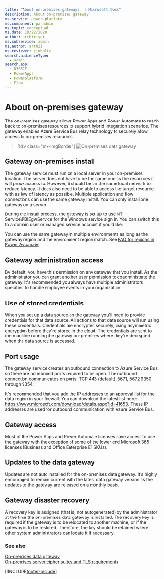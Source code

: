 ```yaml
---
title: "About on-premises gateways  | Microsoft Docs"
description: About on-premises gateway
ms.service: power-platform
ms.component: pa-admin
ms.topic: conceptual
ms.date: 10/22/2020
author: arthiriyer
ms.subservice: admin
ms.author: arthii
ms.reviewer: jimholtz
search.audienceType: 
  - admin
search.app:
  - D365CE
  - PowerApps
  - Powerplatform
  - Flow
---
```

# About on-premises gateway

The on-premises gateway allows Power Apps and Power Automate to reach back to on-premises resources to support hybrid integration scenarios. The gateway enables Azure Service Bus relay technology to securely allow access to on-premises resources.

> [!div class="mx-imgBorder"] 
> ![On-premises data gateway](media/onpremises-data-gateway.png "On-premises data gateway")

## Gateway on-premises install

The gateway service must run on a local server in your on-premises location. The server does not have to be the same one as the resources it will proxy access to. However, it should be on the same local network to reduce latency. It does also need to be able to access the target resource with as low of latency as possible. Multiple application and flow connections can use the same gateway install. You can only install one gateway on a server.

During the install process, the gateway is set up to use NT Service\PBIEgwService for the Windows service sign in. You can switch this to a domain user or managed service account if you’d like.

You can use the same gateway in multiple environments as long as the gateway region and the environment region match. See [FAQ for regions in Power Automate](/power-automate/regions-overview) 

## Gateway administration access

By default, you have this permission on any gateway that you install. As the administrator you can grant another user permission to coadministrate the gateway. It's recommended you always have multiple administrators specified to handle employee events in your organization.

## Use of stored credentials

When you set up a data source on the gateway you'll need to provide credentials for that data source. All actions to that data source will run using these credentials. Credentials are encrypted securely, using asymmetric encryption before they're stored in the cloud. The credentials are sent to the machine running the gateway on-premises where they're decrypted when the data source is accessed.

## Port usage

The gateway service creates an outbound connection to Azure Service Bus so there are no inbound ports required to be open. The outbound connection communicates on ports: TCP 443 (default), 5671, 5672 9350 through 9354.

It's recommended that you add the IP addresses to an approval list for the data region in your firewall. You can download the latest list here: https://www.microsoft.com/download/details.aspx?id=41653. These IP addresses are used for outbound communication with Azure Service Bus.

## Gateway access

Most of the Power Apps and Power Automate licenses have access to use the gateway with the exception of some of the lower end Microsoft 365 licenses (Business and Office Enterprise E1 SKUs).

## Updates to the data gateway

Updates are not auto installed for the on-premises data gateway. It's highly encouraged to remain current with the latest data gateway version as the updates to the gateway are released on a monthly basis.

## Gateway disaster recovery

A recovery key is assigned (that is, not autogenerated) by the administrator at the time the on-premises data gateway is installed. The recovery key is required if the gateway is to be relocated to another machine, or if the gateway is to be restored. Therefore, the key should be retained where other system administrators can locate it if necessary.

### See also
[On-premises data gateway](/power-bi/service-gateway-onprem) <br />
[On-premises server cipher suites and TLS requirements](server-cipher-tls-requirements.md)

[!INCLUDE[footer-include](../includes/footer-banner.md)]